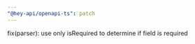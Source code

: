 ```yaml
---
"@hey-api/openapi-ts": patch
---
```


fix(parser): use only isRequired to determine if field is required
